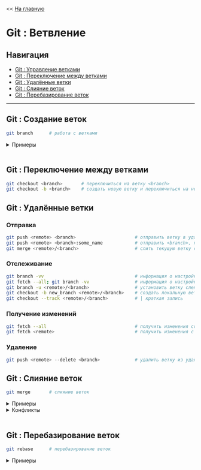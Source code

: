 << [На главную](./README.md)

# Git : Ветвление

## Навигация

- [Git : Управление ветками](#git--управление-ветками)
- [Git : Переключение между ветками](#git--переключение-между-ветками)
- [Git : Удалённые ветки](#git--удалённые-ветки)
- [Git : Слияние веток](#git--слияние-веток)
- [Git : Перебазирование веток](#git--перебазирование-веток)

---

## Git : Создание веток

<a id="branch"></a>

```bash
git branch      # работа с ветками
```

<details>
<summary>Примеры</summary>

```bash
git branch                      # список отслеживаемых веток
git branch -v                   # | с указанием последнего коммита
git branch --merged             # | слитые с текущей (можно удалять)
git branch --merged <branch>    # | слитые с <branch> (можно удалять)
git branch --no-merged          # | не слитые с текущей
git branch --no-merged <branch> # | не слитые с <branch>

git branch <branch>             # создать новую ветку
git branch -d <branch>          # удалить ветку
```

</details><br>

## Git : Переключение между ветками

<a id="checkout"></a>

```bash
git checkout <branch>       # переключиться на ветку <branch>
git checkout -b <branch>    # создать новую ветку и переключиться на неё
```

## Git : Удалённые ветки

### Отправка

```bash
git push <remote> <branch>                      # отправить ветку в удалённый репозиторий
git push <remote> <branch>:some_name            # отправить <branch>, но под именем some_name
git merge <remote>/<branch>                     # слить текущую ветку с веткой слежения (<remote>/<branch>)
```

### Отслеживание

```bash
git branch -vv                                  # информация о настройках веток слежения (с кэшированным удалёнными данными)
git fetch --all; git branch -vv                 # информация о настройках веток слежения (с запросом актуальных удалённых данных)
git branch -u <remote>/<branch>                 # установить ветку слежения для текущей ветки
git checkout -b new_branch <remote>/<branch>    # создать локальную ветку на основе ветки слежения
git checkout --track <remote>/<branch>          # | краткая запись
```

### Получение изменений

```bash
git fetch --all                                 # получить изменения со всех удалённых репозиториев
git fetch <remote>                              # получить изменения с одного удалённого репозитория
```

### Удаление

```bash
git push <remote> --delete <branch>             # удалить ветку из удалённого репозитория
```

## Git : Слияние веток

<a id="merge"></a>

```bash
git merge       # слияние веток
```

<details>
<summary>Примеры</summary>

```bash
git merge <branch>          # слияние текущей ветки с веткой <branch>
```

</details>

<details>
<summary>Конфликты</summary>

```bash
 <<<<<<< HEAD:<file>
 # версия изменений в <file> из текущей ветки
 =======
 # версия изменений в <file> из ветки <branch>
 >>>>>>> iss53:<branch>
```

</details><br>

## Git : Перебазирование веток

<a id="rebase"></a>

```bash
git rebase      # перебазирование веток
```

<details>
<summary>Примеры</summary>

```bash
# Простое перебазирование
# ----------------------------------------
git checkout <branch>   # переключиться на ветку <branch>
git rebase master       # перебазировать ветку в master
git checkout master     # переключиться на ветку master
git merge <branch>      # объединить изменения
# ----------------------------------------
```

</details>
